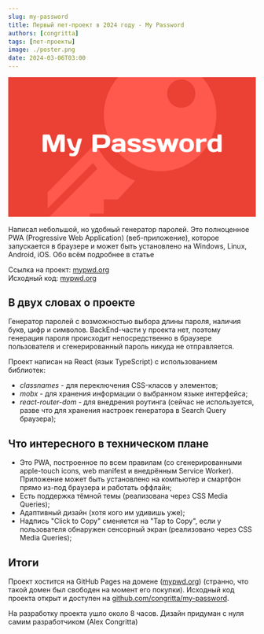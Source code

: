 ```yaml
---
slug: my-password
title: Первый пет-проект в 2024 году - My Password
authors: [congritta]
tags: [пет-проекты]
image: ./poster.png
date: 2024-03-06T03:00
---
```


![](./poster.png)

Написал небольшой, но удобный генератор паролей. Это полноценное PWA (Progressive Web Application) (веб-приложение),
которое запускается в браузере и может быть установлено на Windows, Linux, Android, iOS. Обо всём подробнее в статье

<!--truncate-->

Ссылка на проект: [mypwd.org](https://mypwd.org)
<br />
Исходный код: [mypwd.org](https://github.com/congritta/my-password)

## В двух словах о проекте

Генератор паролей с возможностью выбора длины пароля, наличия букв, цифр и символов. BackEnd-части у проекта нет,
поэтому генерация пароля происходит непосредственно в браузере пользователя и сгенерированный пароль никуда не
отправляется.

Проект написан на React (язык TypeScript) с использованием библиотек:

* _classnames_ - для переключения CSS-класов у элементов;
* _mobx_ - для хранения информации о выбранном языке интерфейса;
* _react-router-dom_ - для внедрения роутинга (сейчас не используется, разве что для хранения настроек генератора в
  Search Query браузера);

## Что интересного в техническом плане

* Это PWA, построенное по всем правилам (со сгенерированными apple-touch icons, web manifest и внедрённым Service
  Worker). Приложение может быть установлено на компьютер и смартфон прямо из-под браузера и работать оффлайн;
* Есть поддержка тёмной темы (реализована через CSS Media Queries);
* Адаптивный дизайн (хотя кого им удивишь уже);
* Надпись "Click to Copy" сменяется на "Tap to Copy", если у пользователя обнаружен сенсорный экран (реализовано
  через CSS Media Queries);

## Итоги

Проект хостится на GitHub Pages на домене ([mypwd.org](https://mypwd.org)) (странно, что такой домен был свободен на
момент его покупки). Исходный код проекта открыт и доступен на
[github.com/congritta/my-password](https://github.com/congritta/my-password).

На разработку проекта ушло около 8 часов. Дизайн придуман с нуля самим разработчиком (Alex Congritta)

